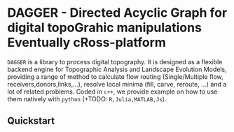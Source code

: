 # DAGGER - Directed Acyclic Graph for digital topoGrahic manipulations Eventually cRoss-platform

`DAGGER` is a library to process digital topography. It is designed as a flexible backend engine for Topographic Analysis and Landscape Evolution Models, providing a range of method to calculate flow routing (Single/Multiple flow, receivers,donors,links,...), resolve local minima (fill, carve, reroute, ...) and a lot of related problems. Coded in `c++`, we provide example on how to use them natively with `python` (+TODO: `R,Julia,MATLAB,Js`).

## Quickstart 






































<!--  -->